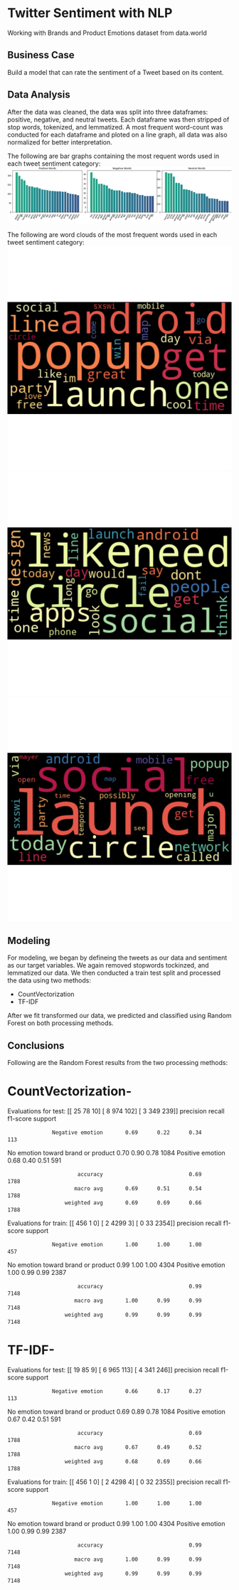 # Twitter Sentiment with NLP

Working with Brands and Product Emotions dataset from data.world

## Business Case

Build a model that can rate the sentiment of a Tweet based on its content.

## Data Analysis

After the data was cleaned, the data was split into three dataframes: positive, negative, and neutral tweets. Each dataframe was then stripped of stop words, tokenized, and lemmatized. A most frequent word-count was conducted for each dataframe and ploted on a line graph, all data was also normalized for better interpretation. 

The following are bar graphs containing the most requent words used in each tweet sentiment category:
![bar-graph](/Figures/word_count_bar_graphs.png)

The following are word clouds of the most frequent words used in each tweet sentiment category:
![word-cloud](/Figures/positive_wordcloud.png)
![word-cloud](/Figures/negative_wordcloud.png)
![word-cloud](/Figures/neutral_wordcloud.png)

## Modeling

For modeling, we began by defineing the tweets as our data and sentiment as our target variables. We again removed stopwords tockinzed, and lemmatized our data. We then conducted a train test split and processed the data using two methods:

- CountVectorization
- TF-IDF

After we fit transformed our data, we predicted and classified using Random Forest on both processing methods.

## Conclusions

Following are the Random Forest results from the two processing methods:

# CountVectorization-

Evaluations for test:
 [[ 25  78  10]
 [  8 974 102]
 [  3 349 239]]
                                    precision    recall  f1-score   support

                  Negative emotion       0.69      0.22      0.34       113
No emotion toward brand or product       0.70      0.90      0.78      1084
                  Positive emotion       0.68      0.40      0.51       591

                          accuracy                           0.69      1788
                         macro avg       0.69      0.51      0.54      1788
                      weighted avg       0.69      0.69      0.66      1788



Evaluations for train:
 [[ 456    1    0]
 [   2 4299    3]
 [   0   33 2354]]
                                    precision    recall  f1-score   support

                  Negative emotion       1.00      1.00      1.00       457
No emotion toward brand or product       0.99      1.00      1.00      4304
                  Positive emotion       1.00      0.99      0.99      2387

                          accuracy                           0.99      7148
                         macro avg       1.00      0.99      0.99      7148
                      weighted avg       0.99      0.99      0.99      7148



# TF-IDF-

Evaluations for test:
 [[ 19  85   9]
 [  6 965 113]
 [  4 341 246]]
                                    precision    recall  f1-score   support

                  Negative emotion       0.66      0.17      0.27       113
No emotion toward brand or product       0.69      0.89      0.78      1084
                  Positive emotion       0.67      0.42      0.51       591

                          accuracy                           0.69      1788
                         macro avg       0.67      0.49      0.52      1788
                      weighted avg       0.68      0.69      0.66      1788



Evaluations for train:
 [[ 456    1    0]
 [   2 4298    4]
 [   0   32 2355]]
                                    precision    recall  f1-score   support

                  Negative emotion       1.00      1.00      1.00       457
No emotion toward brand or product       0.99      1.00      1.00      4304
                  Positive emotion       1.00      0.99      0.99      2387

                          accuracy                           0.99      7148
                         macro avg       1.00      0.99      0.99      7148
                      weighted avg       0.99      0.99      0.99      7148
